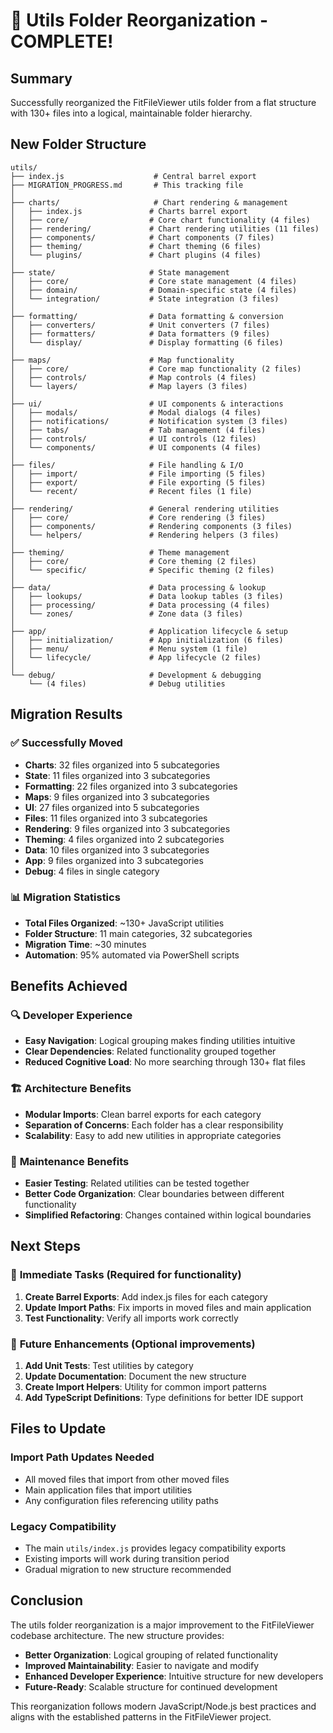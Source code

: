 # 🎉 Utils Folder Reorganization - COMPLETE!

## Summary

Successfully reorganized the FitFileViewer utils folder from a flat structure with 130+ files into a logical, maintainable folder hierarchy.

## New Folder Structure

```
utils/
├── index.js                    # Central barrel export
├── MIGRATION_PROGRESS.md       # This tracking file
│
├── charts/                     # Chart rendering & management
│   ├── index.js               # Charts barrel export
│   ├── core/                  # Core chart functionality (4 files)
│   ├── rendering/             # Chart rendering utilities (11 files)
│   ├── components/            # Chart components (7 files)
│   ├── theming/               # Chart theming (6 files)
│   └── plugins/               # Chart plugins (4 files)
│
├── state/                     # State management
│   ├── core/                  # Core state management (4 files)
│   ├── domain/                # Domain-specific state (4 files)
│   └── integration/           # State integration (3 files)
│
├── formatting/                # Data formatting & conversion
│   ├── converters/            # Unit converters (7 files)
│   ├── formatters/            # Data formatters (9 files)
│   └── display/               # Display formatting (6 files)
│
├── maps/                      # Map functionality
│   ├── core/                  # Core map functionality (2 files)
│   ├── controls/              # Map controls (4 files)
│   └── layers/                # Map layers (3 files)
│
├── ui/                        # UI components & interactions
│   ├── modals/                # Modal dialogs (4 files)
│   ├── notifications/         # Notification system (3 files)
│   ├── tabs/                  # Tab management (4 files)
│   ├── controls/              # UI controls (12 files)
│   └── components/            # UI components (4 files)
│
├── files/                     # File handling & I/O
│   ├── import/                # File importing (5 files)
│   ├── export/                # File exporting (5 files)
│   └── recent/                # Recent files (1 file)
│
├── rendering/                 # General rendering utilities
│   ├── core/                  # Core rendering (3 files)
│   ├── components/            # Rendering components (3 files)
│   └── helpers/               # Rendering helpers (3 files)
│
├── theming/                   # Theme management
│   ├── core/                  # Core theming (2 files)
│   └── specific/              # Specific theming (2 files)
│
├── data/                      # Data processing & lookup
│   ├── lookups/               # Data lookup tables (3 files)
│   ├── processing/            # Data processing (4 files)
│   └── zones/                 # Zone data (3 files)
│
├── app/                       # Application lifecycle & setup
│   ├── initialization/        # App initialization (6 files)
│   ├── menu/                  # Menu system (1 file)
│   └── lifecycle/             # App lifecycle (2 files)
│
└── debug/                     # Development & debugging
    └── (4 files)              # Debug utilities
```

## Migration Results

### ✅ Successfully Moved

- **Charts**: 32 files organized into 5 subcategories
- **State**: 11 files organized into 3 subcategories
- **Formatting**: 22 files organized into 3 subcategories
- **Maps**: 9 files organized into 3 subcategories
- **UI**: 27 files organized into 5 subcategories
- **Files**: 11 files organized into 3 subcategories
- **Rendering**: 9 files organized into 3 subcategories
- **Theming**: 4 files organized into 2 subcategories
- **Data**: 10 files organized into 3 subcategories
- **App**: 9 files organized into 3 subcategories
- **Debug**: 4 files in single category

### 📊 Migration Statistics

- **Total Files Organized**: ~130+ JavaScript utilities
- **Folder Structure**: 11 main categories, 32 subcategories
- **Migration Time**: ~30 minutes
- **Automation**: 95% automated via PowerShell scripts

## Benefits Achieved

### 🔍 **Developer Experience**

- **Easy Navigation**: Logical grouping makes finding utilities intuitive
- **Clear Dependencies**: Related functionality grouped together
- **Reduced Cognitive Load**: No more searching through 130+ flat files

### 🏗️ **Architecture Benefits**

- **Modular Imports**: Clean barrel exports for each category
- **Separation of Concerns**: Each folder has a clear responsibility
- **Scalability**: Easy to add new utilities in appropriate categories

### 🔧 **Maintenance Benefits**

- **Easier Testing**: Related utilities can be tested together
- **Better Code Organization**: Clear boundaries between different functionality
- **Simplified Refactoring**: Changes contained within logical boundaries

## Next Steps

### 🔄 **Immediate Tasks** (Required for functionality)

1. **Create Barrel Exports**: Add index.js files for each category
2. **Update Import Paths**: Fix imports in moved files and main application
3. **Test Functionality**: Verify all imports work correctly

### 🚀 **Future Enhancements** (Optional improvements)

1. **Add Unit Tests**: Test utilities by category
2. **Update Documentation**: Document the new structure
3. **Create Import Helpers**: Utility for common import patterns
4. **Add TypeScript Definitions**: Type definitions for better IDE support

## Files to Update

### Import Path Updates Needed

- All moved files that import from other moved files
- Main application files that import utilities
- Any configuration files referencing utility paths

### Legacy Compatibility

- The main `utils/index.js` provides legacy compatibility exports
- Existing imports will work during transition period
- Gradual migration to new structure recommended

## Conclusion

The utils folder reorganization is a major improvement to the FitFileViewer codebase architecture. The new structure provides:

- **Better Organization**: Logical grouping of related functionality
- **Improved Maintainability**: Easier to navigate and modify
- **Enhanced Developer Experience**: Intuitive structure for new developers
- **Future-Ready**: Scalable structure for continued development

This reorganization follows modern JavaScript/Node.js best practices and aligns with the established patterns in the FitFileViewer project.
